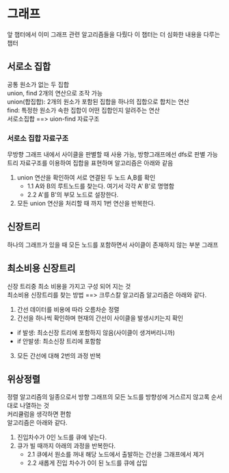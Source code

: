 # 그래프
앞 챕터에서 이미 그래프 관련 알고리즘들을 다뤘다 이 챕터는 더 심화한 내용을 다루는 챕터

## 서로소 집합
공통 원소가 없는 두 집합  
union, find 2개의 연산으로 조작 가능  
union(합집합): 2개의 원소가 포함된 집합을 하나의 집합으로 합치는 연산  
find: 특정한 원소가 속한 집합이 어떤 집합인지 알려주는 연산  
서로소집합 ==> uion-find 자료구조


### 서로소 집합 자료구조
무방향 그래프 내에서 사이클을 판별할 때 사용 가능, 방향그래프에선 dfs로 판별 가능  
트리 자료구조를 이용하여 집합을 표현하며 알고리즘은 아래와 같음  
1. union 연산을 확인하여 서로 연결된 두 노드 A,B를 확인
    - 1.1 A와 B의 루트노드를 찾는다. 여기서 각각 A' B'로 명명함
    - 2.2 A'를 B'의 부모 노드로 설장한다.
2. 모든 union 연산을 처리할 때 까지 1번 연산을 반복한다.

## 신장트리
하나의 그래프가 있을 때 모든 노드를 포함하면서 사이클이 존재하지 않는 부분 그래프  

## 최소비용 신장트리
신장 트리중 최소 비용을 가지고 구성 되어 지는 것  
최소비용 신장트리를 찾는 방법 ==> 크루스칼 알고리즘 알고리즘은 아래와 같다.

1. 간선 데이터를 비용에 따라 오름차순 정렬
2. 간선을 하나씩 확인하며 현재의 간선이 사이클을 발생시키는지 확인
 - if 발생: 최소신장 트리에 포함하지 않음(사이클이 생겨버리니까)
 - if 안발생: 최소신장 트리에 포함함
3. 모든 간선에 대해 2번의 과정 반복

## 위상정렬
정렬 알고리즘의 일종으로서 방향 그래프의 모든 노드를 방향성에 거스르지 않고록 순서대로 나열하는 것  
커리큘럼을 생각하면 편함  
알고리즘은 아래와 같다.  

1. 진입차수가 0인 노드를 큐에 넣는다.
2. 큐가 빌 때까지 아래의 과정을 반복한다.
    - 2.1 큐에서 원소를 꺼내 해당 노드에서 출발하는 간선을 그래프에서 제거
    - 2.2 새롭게 진입 차수가 0이 된 노드를 큐에 삽입